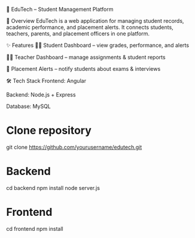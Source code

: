 📘 EduTech – Student Management Platform

🚀 Overview
EduTech is a web application for managing student records, academic performance, and placement alerts. It connects students, teachers, parents, and placement officers in one platform.

✨ Features
👨‍🎓 Student Dashboard – view grades, performance, and alerts

👩‍🏫 Teacher Dashboard – manage assignments & student reports

📢 Placement Alerts – notify students about exams & interviews

🛠️ Tech Stack
Frontend: Angular

Backend: Node.js + Express

Database: MySQL


# Clone repository
git clone https://github.com/yourusername/edutech.git

# Backend
cd backend
npm install
node server.js

# Frontend
cd frontend
npm install
